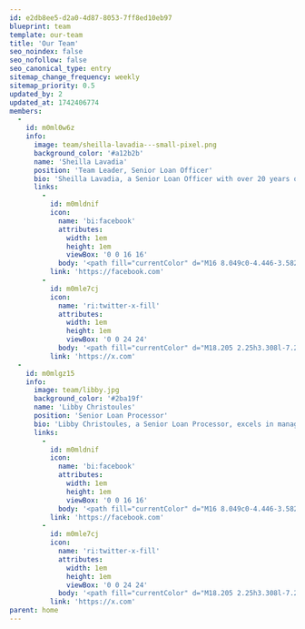 ```yaml
---
id: e2db8ee5-d2a0-4d87-8053-7ff8ed10eb97
blueprint: team
template: our-team
title: 'Our Team'
seo_noindex: false
seo_nofollow: false
seo_canonical_type: entry
sitemap_change_frequency: weekly
sitemap_priority: 0.5
updated_by: 2
updated_at: 1742406774
members:
  -
    id: m0ml0w6z
    info:
      image: team/sheilla-lavadia---small-pixel.png
      background_color: '#a12b2b'
      name: 'Sheilla Lavadia'
      position: 'Team Leader, Senior Loan Officer'
      bio: 'Sheilla Lavadia, a Senior Loan Officer with over 20 years of experience, is a trusted expert known for guiding homebuyers through a seamless loan process.'
      links:
        -
          id: m0mldnif
          icon:
            name: 'bi:facebook'
            attributes:
              width: 1em
              height: 1em
              viewBox: '0 0 16 16'
            body: '<path fill="currentColor" d="M16 8.049c0-4.446-3.582-8.05-8-8.05C3.58 0-.002 3.603-.002 8.05c0 4.017 2.926 7.347 6.75 7.951v-5.625h-2.03V8.05H6.75V6.275c0-2.017 1.195-3.131 3.022-3.131c.876 0 1.791.157 1.791.157v1.98h-1.009c-.993 0-1.303.621-1.303 1.258v1.51h2.218l-.354 2.326H9.25V16c3.824-.604 6.75-3.934 6.75-7.951"/>'
          link: 'https://facebook.com'
        -
          id: m0mle7cj
          icon:
            name: 'ri:twitter-x-fill'
            attributes:
              width: 1em
              height: 1em
              viewBox: '0 0 24 24'
            body: '<path fill="currentColor" d="M18.205 2.25h3.308l-7.227 8.26l8.502 11.24H16.13l-5.214-6.817L4.95 21.75H1.64l7.73-8.835L1.215 2.25H8.04l4.713 6.231zm-1.161 17.52h1.833L7.045 4.126H5.078z"/>'
          link: 'https://x.com'
  -
    id: m0mlgz15
    info:
      image: team/libby.jpg
      background_color: '#2ba19f'
      name: 'Libby Christoules'
      position: 'Senior Loan Processor'
      bio: 'Libby Christoules, a Senior Loan Processor, excels in managing complex loan files with accuracy and efficiency, ensuring a seamless experience for clients and partners alike.'
      links:
        -
          id: m0mldnif
          icon:
            name: 'bi:facebook'
            attributes:
              width: 1em
              height: 1em
              viewBox: '0 0 16 16'
            body: '<path fill="currentColor" d="M16 8.049c0-4.446-3.582-8.05-8-8.05C3.58 0-.002 3.603-.002 8.05c0 4.017 2.926 7.347 6.75 7.951v-5.625h-2.03V8.05H6.75V6.275c0-2.017 1.195-3.131 3.022-3.131c.876 0 1.791.157 1.791.157v1.98h-1.009c-.993 0-1.303.621-1.303 1.258v1.51h2.218l-.354 2.326H9.25V16c3.824-.604 6.75-3.934 6.75-7.951"/>'
          link: 'https://facebook.com'
        -
          id: m0mle7cj
          icon:
            name: 'ri:twitter-x-fill'
            attributes:
              width: 1em
              height: 1em
              viewBox: '0 0 24 24'
            body: '<path fill="currentColor" d="M18.205 2.25h3.308l-7.227 8.26l8.502 11.24H16.13l-5.214-6.817L4.95 21.75H1.64l7.73-8.835L1.215 2.25H8.04l4.713 6.231zm-1.161 17.52h1.833L7.045 4.126H5.078z"/>'
          link: 'https://x.com'
parent: home
---
```

